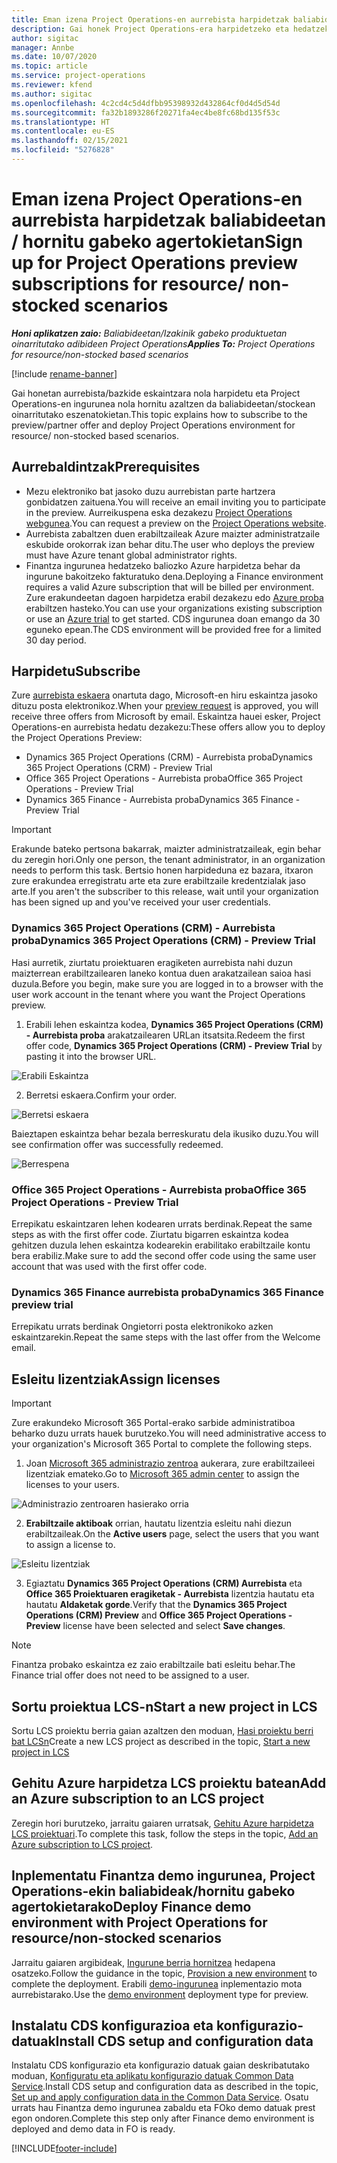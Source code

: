 ```yaml
---
title: Eman izena Project Operations-en aurrebista harpidetzak baliabideetan / hornitu gabeko agertokietan
description: Gai honek Project Operations-era harpidetzeko eta hedatzeko moduari buruzko informazioa eskaintzen du berreskuratutako / stockean oinarritutako eszenatokietarako.
author: sigitac
manager: Annbe
ms.date: 10/07/2020
ms.topic: article
ms.service: project-operations
ms.reviewer: kfend
ms.author: sigitac
ms.openlocfilehash: 4c2cd4c5d4dfbb95398932d432864cf0d4d5d54d
ms.sourcegitcommit: fa32b1893286f20271fa4ec4be8fc68bd135f53c
ms.translationtype: HT
ms.contentlocale: eu-ES
ms.lasthandoff: 02/15/2021
ms.locfileid: "5276828"
---
```

# <a name="sign-up-for-project-operations-preview-subscriptions-for-resource-non-stocked-scenarios"></a><span data-ttu-id="40501-103">Eman izena Project Operations-en aurrebista harpidetzak baliabideetan / hornitu gabeko agertokietan</span><span class="sxs-lookup"><span data-stu-id="40501-103">Sign up for Project Operations preview subscriptions for resource/ non-stocked scenarios</span></span>

<span data-ttu-id="40501-104">_**Honi aplikatzen zaio:** Baliabideetan/Izakinik gabeko produktuetan oinarritutako adibideen Project Operations_</span><span class="sxs-lookup"><span data-stu-id="40501-104">_**Applies To:** Project Operations for resource/non-stocked based scenarios_</span></span>

[!include [rename-banner](~/includes/cc-data-platform-banner.md)]

<span data-ttu-id="40501-105">Gai honetan aurrebista/bazkide eskaintzara nola harpidetu eta Project Operations-en ingurunea nola hornitu azaltzen da baliabideetan/stockean oinarritutako eszenatokietan.</span><span class="sxs-lookup"><span data-stu-id="40501-105">This topic explains how to subscribe to the preview/partner offer and deploy Project Operations environment for resource/ non-stocked based scenarios.</span></span>

## <a name="prerequisites"></a><span data-ttu-id="40501-106">Aurrebaldintzak</span><span class="sxs-lookup"><span data-stu-id="40501-106">Prerequisites</span></span>

- <span data-ttu-id="40501-107">Mezu elektroniko bat jasoko duzu aurrebistan parte hartzera gonbidatzen zaituena.</span><span class="sxs-lookup"><span data-stu-id="40501-107">You will receive an email inviting you to participate in the preview.</span></span> <span data-ttu-id="40501-108">Aurreikuspena eska dezakezu [Project Operations webgunea](https://dynamics.microsoft.com/en-us/project-operations/overview/).</span><span class="sxs-lookup"><span data-stu-id="40501-108">You can request a preview on the [Project Operations website](https://dynamics.microsoft.com/en-us/project-operations/overview/).</span></span>
- <span data-ttu-id="40501-109">Aurrebista zabaltzen duen erabiltzaileak Azure maizter administratzaile eskubide orokorrak izan behar ditu.</span><span class="sxs-lookup"><span data-stu-id="40501-109">The user who deploys the preview must have Azure tenant global administrator rights.</span></span>
- <span data-ttu-id="40501-110">Finantza ingurunea hedatzeko baliozko Azure harpidetza behar da ingurune bakoitzeko fakturatuko dena.</span><span class="sxs-lookup"><span data-stu-id="40501-110">Deploying a Finance environment requires a valid Azure subscription that will be billed per environment.</span></span> <span data-ttu-id="40501-111">Zure erakundeetan dagoen harpidetza erabil dezakezu edo [Azure proba](https://azure.microsoft.com/en-us/free/) erabiltzen hasteko.</span><span class="sxs-lookup"><span data-stu-id="40501-111">You can use your organizations existing subscription or use an [Azure trial](https://azure.microsoft.com/en-us/free/) to get started.</span></span> <span data-ttu-id="40501-112">CDS ingurunea doan emango da 30 eguneko epean.</span><span class="sxs-lookup"><span data-stu-id="40501-112">The CDS environment will be provided free for a limited 30 day period.</span></span>

## <a name="subscribe"></a><span data-ttu-id="40501-113">Harpidetu</span><span class="sxs-lookup"><span data-stu-id="40501-113">Subscribe</span></span>

<span data-ttu-id="40501-114">Zure [aurrebista eskaera](https://forms.office.com/FormsPro/Pages/ResponsePage.aspx?id=v4j5cvGGr0GRqy180BHbR56j8lZs0FdAvwT75_WNFyxUMkRDV1NYQU5TNjE2VjhKOVBUNVg2R0s1NC4u) onartuta dago, Microsoft-en hiru eskaintza jasoko dituzu posta elektronikoz.</span><span class="sxs-lookup"><span data-stu-id="40501-114">When your [preview request](https://forms.office.com/FormsPro/Pages/ResponsePage.aspx?id=v4j5cvGGr0GRqy180BHbR56j8lZs0FdAvwT75_WNFyxUMkRDV1NYQU5TNjE2VjhKOVBUNVg2R0s1NC4u) is approved, you will receive three offers from Microsoft by email.</span></span> <span data-ttu-id="40501-115">Eskaintza hauei esker, Project Operations-en aurrebista hedatu dezakezu:</span><span class="sxs-lookup"><span data-stu-id="40501-115">These offers allow you to deploy the Project Operations Preview:</span></span>

- <span data-ttu-id="40501-116">Dynamics 365 Project Operations (CRM) - Aurrebista proba</span><span class="sxs-lookup"><span data-stu-id="40501-116">Dynamics 365 Project Operations (CRM) - Preview Trial</span></span>
- <span data-ttu-id="40501-117">Office 365 Project Operations - Aurrebista proba</span><span class="sxs-lookup"><span data-stu-id="40501-117">Office 365 Project Operations - Preview Trial</span></span>
- <span data-ttu-id="40501-118">Dynamics 365 Finance - Aurrebista proba</span><span class="sxs-lookup"><span data-stu-id="40501-118">Dynamics 365 Finance - Preview Trial</span></span>

> [!IMPORTANT]
> <span data-ttu-id="40501-119">Erakunde bateko pertsona bakarrak, maizter administratzaileak, egin behar du zeregin hori.</span><span class="sxs-lookup"><span data-stu-id="40501-119">Only one person, the tenant administrator, in an organization needs to perform this task.</span></span> <span data-ttu-id="40501-120">Bertsio honen harpideduna ez bazara, itxaron zure erakundea erregistratu arte eta zure erabiltzaile kredentzialak jaso arte.</span><span class="sxs-lookup"><span data-stu-id="40501-120">If you aren't the subscriber to this release, wait until your organization has been signed up and you've received your user credentials.</span></span>

### <a name="dynamics-365-project-operations-crm---preview-trial"></a><span data-ttu-id="40501-121">Dynamics 365 Project Operations (CRM) - Aurrebista proba</span><span class="sxs-lookup"><span data-stu-id="40501-121">Dynamics 365 Project Operations (CRM) - Preview Trial</span></span> 

<span data-ttu-id="40501-122">Hasi aurretik, ziurtatu proiektuaren eragiketen aurrebista nahi duzun maizterrean erabiltzailearen laneko kontua duen arakatzailean saioa hasi duzula.</span><span class="sxs-lookup"><span data-stu-id="40501-122">Before you begin, make sure you are logged in to a browser with the user work account in the tenant where you want the Project Operations preview.</span></span>

1. <span data-ttu-id="40501-123">Erabili lehen eskaintza kodea, **Dynamics 365 Project Operations (CRM) - Aurrebista proba** arakatzailearen URLan itsatsita.</span><span class="sxs-lookup"><span data-stu-id="40501-123">Redeem the first offer code, **Dynamics 365 Project Operations (CRM) - Preview Trial** by pasting it into the browser URL.</span></span>

![Erabili Eskaintza](./media/16RedeemFirstOfferNew.png)

2. <span data-ttu-id="40501-125">Berretsi eskaera.</span><span class="sxs-lookup"><span data-stu-id="40501-125">Confirm your order.</span></span>

![Berretsi eskaera](./media/17ConfirmOrderNew.png)

<span data-ttu-id="40501-127">Baieztapen eskaintza behar bezala berreskuratu dela ikusiko duzu.</span><span class="sxs-lookup"><span data-stu-id="40501-127">You will see confirmation offer was successfully redeemed.</span></span>

![Berrespena](./media/18OrderConfirmationNew.png)

### <a name="office-365-project-operations---preview-trial"></a><span data-ttu-id="40501-129">Office 365 Project Operations - Aurrebista proba</span><span class="sxs-lookup"><span data-stu-id="40501-129">Office 365 Project Operations - Preview Trial</span></span>

<span data-ttu-id="40501-130">Errepikatu eskaintzaren lehen kodearen urrats berdinak.</span><span class="sxs-lookup"><span data-stu-id="40501-130">Repeat the same steps as with the first offer code.</span></span> <span data-ttu-id="40501-131">Ziurtatu bigarren eskaintza kodea gehitzen duzula lehen eskaintza kodearekin erabilitako erabiltzaile kontu bera erabiliz.</span><span class="sxs-lookup"><span data-stu-id="40501-131">Make sure to add the second offer code using the same user account that was used with the first offer code.</span></span>

### <a name="dynamics-365-finance-preview-trial"></a><span data-ttu-id="40501-132">Dynamics 365 Finance aurrebista proba</span><span class="sxs-lookup"><span data-stu-id="40501-132">Dynamics 365 Finance preview trial</span></span>

<span data-ttu-id="40501-133">Errepikatu urrats berdinak Ongietorri posta elektronikoko azken eskaintzarekin.</span><span class="sxs-lookup"><span data-stu-id="40501-133">Repeat the same steps with the last offer from the Welcome email.</span></span>

## <a name="assign-licenses"></a><span data-ttu-id="40501-134">Esleitu lizentziak</span><span class="sxs-lookup"><span data-stu-id="40501-134">Assign licenses</span></span>

> [!IMPORTANT]
> <span data-ttu-id="40501-135">Zure erakundeko Microsoft 365 Portal-erako sarbide administratiboa beharko duzu urrats hauek burutzeko.</span><span class="sxs-lookup"><span data-stu-id="40501-135">You will need administrative access to your organization's Microsoft 365 Portal to complete the following steps.</span></span>

1. <span data-ttu-id="40501-136">Joan [Microsoft 365 administrazio zentroa](https://portal.office.com/) aukerara, zure erabiltzaileei lizentziak emateko.</span><span class="sxs-lookup"><span data-stu-id="40501-136">Go to [Microsoft 365 admin center](https://portal.office.com/) to assign the licenses to your users.</span></span>

![Administrazio zentroaren hasierako orria](./media/14AdminPortal.png)

2. <span data-ttu-id="40501-138">**Erabiltzaile aktiboak** orrian, hautatu lizentzia esleitu nahi diezun erabiltzaileak.</span><span class="sxs-lookup"><span data-stu-id="40501-138">On the **Active users** page, select the users that you want to assign a license to.</span></span>

![Esleitu lizentziak](./media/15AssignLicenses.png)

3. <span data-ttu-id="40501-140">Egiaztatu **Dynamics 365 Project Operations (CRM) Aurrebista** eta **Office 365 Proiektuaren eragiketak - Aurrebista** lizentzia hautatu eta hautatu **Aldaketak gorde**.</span><span class="sxs-lookup"><span data-stu-id="40501-140">Verify that the **Dynamics 365 Project Operations (CRM) Preview** and **Office 365 Project Operations - Preview** license have been selected and select **Save changes**.</span></span>

> [!NOTE]
> <span data-ttu-id="40501-141">Finantza probako eskaintza ez zaio erabiltzaile bati esleitu behar.</span><span class="sxs-lookup"><span data-stu-id="40501-141">The Finance trial offer does not need to be assigned to a user.</span></span>

## <a name="start-a-new-project-in-lcs"></a><span data-ttu-id="40501-142">Sortu proiektua LCS-n</span><span class="sxs-lookup"><span data-stu-id="40501-142">Start a new project in LCS</span></span>

<span data-ttu-id="40501-143">Sortu LCS proiektu berria gaian azaltzen den moduan, [Hasi proiektu berri bat LCSn](create-lcs-project.md)</span><span class="sxs-lookup"><span data-stu-id="40501-143">Create a new LCS project as described in the topic, [Start a new project in LCS](create-lcs-project.md)</span></span>

## <a name="add-an-azure-subscription-to-an-lcs-project"></a><span data-ttu-id="40501-144">Gehitu Azure harpidetza LCS proiektu batean</span><span class="sxs-lookup"><span data-stu-id="40501-144">Add an Azure subscription to an LCS project</span></span>

<span data-ttu-id="40501-145">Zeregin hori burutzeko, jarraitu gaiaren urratsak, [Gehitu Azure harpidetza LCS proiektuari](resource-add-azure-subscription-lcs-project.md).</span><span class="sxs-lookup"><span data-stu-id="40501-145">To complete this task, follow the steps in the topic, [Add an Azure subscription to LCS project](resource-add-azure-subscription-lcs-project.md).</span></span>

## <a name="deploy-finance-demo-environment-with-project-operations-for-resourcenon-stocked-scenarios"></a><span data-ttu-id="40501-146">Inplementatu Finantza demo ingurunea, Project Operations-ekin baliabideak/hornitu gabeko agertokietarako</span><span class="sxs-lookup"><span data-stu-id="40501-146">Deploy Finance demo environment with Project Operations for resource/non-stocked scenarios</span></span>

<span data-ttu-id="40501-147">Jarraitu gaiaren argibideak, [Ingurune berria hornitzea](resource-provision-new-environment.md) hedapena osatzeko.</span><span class="sxs-lookup"><span data-stu-id="40501-147">Follow the guidance in the topic, [Provision a new environment](resource-provision-new-environment.md) to complete the deployment.</span></span> <span data-ttu-id="40501-148">Erabili [demo-ingurunea](https://docs.microsoft.com/dynamics365/fin-ops-core/dev-itpro/deployment/deploy-demo-environment) inplementazio mota aurrebistarako.</span><span class="sxs-lookup"><span data-stu-id="40501-148">Use the [demo environment](https://docs.microsoft.com/dynamics365/fin-ops-core/dev-itpro/deployment/deploy-demo-environment) deployment type for preview.</span></span> 

## <a name="install-cds-setup-and-configuration-data"></a><span data-ttu-id="40501-149">Instalatu CDS konfigurazioa eta konfigurazio-datuak</span><span class="sxs-lookup"><span data-stu-id="40501-149">Install CDS setup and configuration data</span></span>

<span data-ttu-id="40501-150">Instalatu CDS konfigurazio eta konfigurazio datuak gaian deskribatutako moduan, [Konfiguratu eta aplikatu konfigurazio datuak Common Data Service](resource-apply-pro-setup-config-data.md).</span><span class="sxs-lookup"><span data-stu-id="40501-150">Install CDS setup and configuration data as described in the topic, [Set up and apply configuration data in the Common Data Service](resource-apply-pro-setup-config-data.md).</span></span>
<span data-ttu-id="40501-151">Osatu urrats hau Finantza demo ingurunea zabaldu eta FOko demo datuak prest egon ondoren.</span><span class="sxs-lookup"><span data-stu-id="40501-151">Complete this step only after Finance demo environment is deployed and demo data in FO is ready.</span></span>


[!INCLUDE[footer-include](../includes/footer-banner.md)]